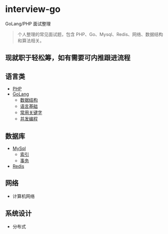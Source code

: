 # interview-go

GoLang/PHP 面试整理
> 个人整理的常见面试题，包含 PHP、Go、Mysql、Redis、网络、数据结构和算法相关。

## 现就职于轻松筹，如有需要可内推跟进流程

## 语言类

- [PHP](https://github.com/kekaiwang/interview-go/blob/main/doc/php.md)
- [GoLang](https://github.com/kekaiwang/interview-go/blob/main/doc/go/go.md)
  - [数据结构](https://github.com/kekaiwang/interview-go/blob/main/doc/go/3.data_structure.md)
  - [语言基础](https://github.com/kekaiwang/interview-go/blob/main/doc/go/4.language_basic.md)
  - [常用关键字](https://github.com/kekaiwang/interview-go/blob/main/doc/go/5.common_key.md)
  - [并发编程](https://github.com/kekaiwang/interview-go/blob/main/doc/go/6.concurrent_program.md)

## 数据库

- [MySql](https://github.com/kekaiwang/interview-go/blob/main/doc/mysql.md)
  - [索引](https://github.com/kekaiwang/interview-go/blob/main/doc/MySQL/index.md)
  - [事务](https://github.com/kekaiwang/interview-go/blob/main/doc/MySQL/transaction.md)
- [Redis](https://github.com/kekaiwang/interview-go/blob/main/doc/redis.md)

## 网络

- 计算机网络

## 系统设计

- 分布式
